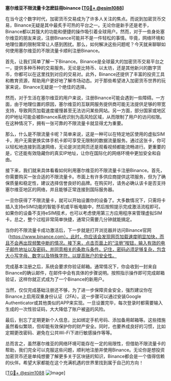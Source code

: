 **塞尔维亚不限流量卡怎麽註冊binance [[TG💪+ @esim1088](https://t.me/s/esim1088)]**

在当今这个数字时代，加密货币交易成为了许多人关注的焦点。而说到加密货币交易，Binance无疑是其中最炙手可热的平台之一。无论你是新手还是老手，Binance都以其强大的功能和便捷的操作吸引着全球用户。然而，对于一些身处塞尔维亚的朋友来说，注册Binance可能并不是一件轻松的事情。毕竟，网络环境和地理位置的限制常常让人感到困扰。那么，如何解决这些问题呢？今天就来聊聊如何使用塞尔维亚的不限流量卡顺利注册Binance。

首先，让我们简单了解一下Binance。Binance是全球最大的加密货币交易平台之一，提供多种币种的交易服务。无论是比特币、以太坊，还是其他新兴的数字货币，你都可以在这里找到对应的交易对。此外，Binance还提供了丰富的投资工具和教育资源，帮助用户更好地了解市场动态。对于那些希望进入加密货币世界的玩家来说，Binance无疑是一个绝佳的选择。

然而，对于生活在塞尔维亚的用户来说，注册Binance可能会遇到一些障碍。一方面，由于地理位置的原因，塞尔维亚的互联网服务提供商可能无法提供足够的带宽支持，导致网页加载速度缓慢甚至无法访问某些网站。另一方面，部分国家或地区的IP地址可能会被Binance系统识别为高风险区域，从而限制了用户的访问权限。在这种情况下，拥有一张可靠的不限流量卡就显得尤为重要。

那么，什么是不限流量卡呢？简单来说，这是一种可以在特定地区使用的虚拟SIM卡，用户无需更换实体手机卡即可享受无限制的数据流量服务。通过这张卡，你可以轻松地连接到高速网络，无论是浏览网页还是观看视频都能流畅进行。更重要的是，它还能有效隐藏你的真实IP地址，让你在国际化的网络环境中更加安全和自由。

接下来，我们就来具体看看如何利用塞尔维亚的不限流量卡注册Binance。首先，你需要购买一张合适的不限流量卡。市面上有许多供应商提供这项服务，但为了确保质量和稳定性，建议选择信誉良好的品牌。在购买时，请务必确认该卡是否支持塞尔维亚地区的网络，并且能够正常连接到国际服务器。

一旦你获得了不限流量卡，就可以开始设置你的设备了。大多数情况下，只需将卡插入支持eSIM功能的智能手机或平板电脑中，然后按照提示完成激活流程即可。如果你的设备不支持eSIM技术，也可以考虑使用第三方应用程序来管理虚拟SIM卡。总之，整个过程非常简单快捷，通常只需要几分钟就能搞定。

当你的不限流量卡成功激活后，下一步就是打开浏览器并访问Binance官网（https://www.binance.com）。此时，你应该会发现网页加载速度明显加快，而且不会再出现频繁中断的情况。接下来，点击页面上的“注册”按钮，输入有效的电子邮件地址以及密码，并同意相关的条款与条件。记住，密码必须足够复杂，包含大小写字母、数字以及特殊字符，以提高账户的安全性。

完成基本注册之后，系统会要求你验证邮箱。通常情况下，你会收到一封来自Binance的确认邮件，在邮件中会有具体的步骤说明。按照指示操作即可完成邮箱验证，这样你就正式成为了一个Binance的新用户。

当然，仅仅完成基础注册还不够，为了进一步保障资金安全，强烈建议你在Binance上启用双重身份认证（2FA）。这一步骤可以通过安装Google Authenticator或其他类似的APP来实现。一旦设置完毕，每次登录时都需要输入生成的一次性验证码，大大降低了账户被盗的风险。

最后，别忘了定期更新个人信息，比如绑定手机号码、添加备用邮箱等。这些措施虽然看似繁琐，但却能有效保护你的财产安全。同时，也要养成良好的习惯，比如定期更改密码、避免在公共Wi-Fi下进行敏感操作等等。

总而言之，虽然塞尔维亚的网络环境可能存在一定的局限性，但借助不限流量卡的帮助，我们完全可以克服这些问题，顺利地注册并使用Binance。无论你是想投资加密货币还是单纯想要了解更多关于区块链的知识，Binance都会是一个值得信赖的伙伴。希望大家都能在这个充满机遇的世界里找到属于自己的方向！

[[TG💪+ @esim1088](https://t.me/s/esim1088) ![Image](https://i.postimg.cc/4NQfJmqS/Snipaste-2025-05-13-00-14-12.png)]